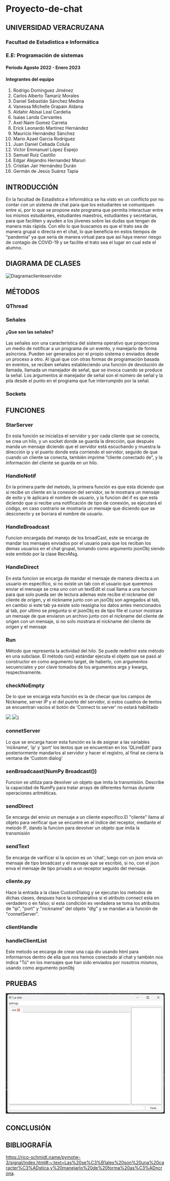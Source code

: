 # Proyecto-de-chat

## UNIVERSIDAD VERACRUZANA
### Facultad de Estadística e Informática
### E.E: Programación de sistemas
#### Periodo Agosto 2022 - Enero 2023

#### Integrantes del equipo
1. Rodrigo Domínguez Jiménez
2. Carlos Alberto Tamariz Morales
3. Daniel Sebastián Sánchez Medina
4. Vanessa Michelle Grapain Aldana
5. Aldahir Abisai Leal Cardeña
6. Isaias Landa Cervantes
7. Axel Naim Gomez Carreta
8. Erick Leonardo Martínez Hernández
9. Mauricio Hernández Sánchez
10. Mario Azael Garcia Rodriguez
11. Juan Daniel Cebada Colula 
12. Victor Emmanuel López Espejo
13. Samuel Ruiz Castillo
14. Edgar Alejandro Hernandez Maruri
15. Cristian Jair Hernández Durán
16. Germán de Jesús Suárez Tapia

## INTRODUCCIÓN
En la facultad de Estadística e Informática se  ha visto en un conflicto por no contar con un sistema de chat para que los estudiantes se comuniquen entre sí, por lo que se propone este programa que permita interactuar entre los mismos estudiantes, estudiantes maestros, estudiantes y secretarias, para que faciliten y ayuden a los jóvenes sobre las dudas que tengan de manera más rápida. 
Con ello lo que buscamos es que el trato sea de manera grupal o directa en el chat, lo que beneficia en estos tiempos de “pandemia” ya que sería de manera virtual  para que así haya menor riesgo de contagio de COVID-19 y se facilite el trato sea el lugar en cual este el alumno.

## DIAGRAMA DE CLASES 
![Diagramaclienteservidor](https://user-images.githubusercontent.com/111407329/204823356-b444dbaa-b50f-4c68-a8d1-644b34c0ce68.png)


## MÉTODOS
### QThread
### Señales
#### ¿Que son las señales?
Las señales son una característica del sistema operativo que proporciona un medio de notificar a un programa de un evento, y manejarlo de forma asíncrona.
Pueden ser generados por el propio sistema o enviados desde un proceso a otro.
Al igual que con otras formas de programación basada en eventos, se reciben señales estableciendo una función de devolución de llamada, llamada un manejador de señal,
que se invoca cuando se produce la señal. Los argumentos al manejador de señal son el número de señal y la pila desde el punto en el programa que fue interrumpido por
la señal.
### Sockets

## FUNCIONES

### StarServer
En esta función se inicializa el servidor y por cada cliente que se conecta, se crea un hilo, y un socket donde se guarda la dirección, que después manda un mensaje diciendo que el servidor está escuchando y muestra la dirección ip y el puerto donde esta corriendo el servidor, seguido de que cuando un cliente se conecta, también imprime “cliente conectado de”, y la información del cliente se guarda en un hilo.

### HandleNotif
En la primera parte del metodo, la primera función es que esta diciendo que si recibe un cliente en la conexion del servidor, se le mostrara un mensaje de exito y le aplicara el nombre de usuario, y la funcion del if es que esta diciendo que si recibe una notificación de tipo de conexión, se ejecutará el código, en caso contrario se mostraria un mensaje que diciendo que se desconecto y se borrara el nombre de usuario. 

### HandleBroadcast
Funcion encargada del manejo de los broadCast, este se encarga de mandar los mensajes enviados por el usuario para que los reciban los demas usuarios en el chat grupal, tomando como argumento jsonObj siendo este emitido por la clase RecvMsg.

### HandleDirect
En esta funcion se encarga de mandar el mensaje de manera directa a un usuario en especifico, si no existe un tab con el usuario que queremos enviar el mensaje se crea uno con un textEdit el cual llama a una funcion para que solo pueda ser de lectura ademas este recibe el nickname del cliente de origen, y el nickname junto con un jsoObj son agregados al tab, en cambio si este tab ya existe solo reasigna los datos antes mencionados al tab, por ultimo se pregunta si el jsonObj es de tipo file el cursor mostrara un mensaje de que enviaron un archivo junto con el nickname del cliente de origen con un mensaje, si no solo mostrara el nickname del cliente de origen y el mensaje

### Run
Método que representa la actividad del hilo. Se puede redefinir este método en una subclase. El método run() estándar ejecuta el objeto que se pasó al constructor en como argumento target, de haberlo, con argumentos secuenciales y por clave tomados de los argumentos args y kwargs, respectivamente.

### checkNoEmpty
De lo que se encarga esta función es la de checar que los campos de Nickname, server IP y el del puerto del servidor, si estos cuadros de textos se encuentran vacíos el botón de ‘Connect to server’ no estará habilitado

![](https://user-images.githubusercontent.com/113154040/205403477-c32328f5-88d2-4ecb-83da-be5c6f6570bc.png)  ![](https://user-images.githubusercontent.com/113154040/205403491-3161a2dc-7448-4e68-a958-6eb878e8c8af.png)}

### connetServer
Lo que se encarga hacer esta función es la de asignar a las variables ‘nickname’, ‘ip’ y ‘port’ los textos que se encuentran en los ‘QLineEdit’ para posteriormente mandarlos al servidor y hacer el registro, al final se cierra la ventana de ‘Custom dialog’

### senBroadcaast(NumPy Broadcast())
Funcion se utiliza para devolver un objeto que imita la transmisión. Describe la capacidad de NumPy para tratar arrays de diferentes formas durante operaciones aritméticas.

### sendDirect
Se encarga del envio un mensaje a un cliente especifico.El "cliente" llama al objeto para verificar que se encuntre en el indice del receptor, mediante el metodo IF, 
dando la funcion para devolver un objeto que imita la transmisión 

### sendText
Se encarga de varificar si la opcion es un 'chat', luego con un json envia un mensaje de tipo broadcast y el mensaje que se escribió, si no, con el json enva el mensaje de tipo privado a un receptor seguido del mensaje.

### cliente.py
Hace la entrada a la clase CustomDialog y se ejecutan los metodos de dichas clases, despues hace la comparativa si el atributo connect esta en verdadero o en falso; si esta condición es verdadera se toma los atributos de "ip", "port" y "nickname" del objeto "dlg" y se mandan a la función de "connetServer".

### clientHandle


### handleClientList
Este metodo se encarga de crear una caja div usando html para informarnos dentro de ella que nos hemos conectado al chat y también nos indica "Tú" en los mensajes que 
han sido enviados por nosotros mismos, usando como argumento json0bj

## PRUEBAS
![prueba 1](https://raw.githubusercontent.com/RodrigoDominguezJimenez/Proyecto-de-chat/c1c6b54d0c4aaedd0939378b164d5acce2670880/pruevbas/Captura%20de%20pantalla%202022-12-11%20232127.png)

## CONCLUSIÓN

## BIBLIOGRAFÍA

https://rico-schmidt.name/pymotw-3/signal/index.html#:~:text=Las%20se%C3%B1ales%20son%20una%20caracter%C3%ADstica,y%20manejarlo%20de%20forma%20as%C3%ADncrona.
